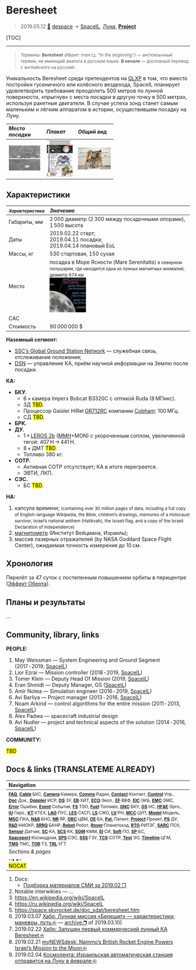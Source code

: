 # Beresheet
> 2019.05.12 [🚀](../index/index.md) [despace](index.md) → [SpaceIL](spaceil.md), [Луна](moon.md), **[Project](project.md)**

[TOC]

---

> <small>*Термины:* **Beresheet** *(Иврит: בְּרֵאשִׁית‬, “In the beginning”)* — англоязычный термин, не имеющий аналога в русском языке. **В начале** — дословный перевод с английского на русский.</small>

Уникальность Beresheet среди претендентов на [GLXP](google_lunar_x_prize.md) в том, что вместо постройки гусеничного или колёсного вездехода, SpaceIL планирует удовлетворить требование преодолеть 500 метров по лунной поверхности, «прыгнув» с места посадки в другую точку в 500 метрах, используя ракетные двигатели. В случае успеха зонд станет самым маленьким и лёгким аппаратом в истории, осуществившем посадку на Луну.


|*Место<br> посадки*|*Плакат*|*Общий вид*|
|:--|:--|:--|
|[![](f/project/b/beresheet/beresheet_land_site01_thumb.jpg)](f/project/b/beresheet/beresheet_land_site01.jpg)|[![](f/project/b/beresheet/beresheet_pic1_thumb.jpg)](f/project/b/beresheet/beresheet_pic1.jpg)|[![](f/project/b/beresheet/beresheet_pic2_thumb.jpg)](f/project/b/beresheet/beresheet_pic2.jpg)|



## Характеристики
|<small>*Характеристика*</small>|*Значение*|
|:--|:--|
|Габариты, мм|2 000 диаметр (2 300 между посадочными опорами), 1 500 высота|
|Даты|2019.02.22 старт;<br> 2019.04.11 посадка;<br> 2019.04.14 плановый EoL|
|Массы, кг|530 стартовая, 150 сухая|
|Место|посадка в Море Ясности (Mare Serenitatis) <small>в северном полушарии, где находится одна из лунных магнитных аномалий, диаметр 674 км</small><br> [![](f/project/b/beresheet/beresheet_moon_landing_site_thumb.jpg)](f/project/b/beresheet/beresheet_moon_landing_site.png)|
|САС||
|Стоимость|90 000 000 $|

**Наземный сегмент:**

   - [SSC’s Global Ground Station Network](ssc_ggsn.md) — служебная связь, отслеживание положения;
   - [DSN](dsn.md) — управление КА, приём научной информации на Землю после посадки.

**КА:**

   - **БКУ.**
      - 6 × камера Imperx Bobcat B3320C с оптикой Ruda (8 МПикс).
      - ЗД <mark>TBD</mark>.
      - Процессор Gaisler HiRel [GR712RC](gr712rc.md) компании [Cobham](cobham.md): 100 МГц.
      - СД <mark>TBD</mark>.
   - **БРК.**
   - **ДУ.**
      - 1 × [LEROS 2b](leros.md) ([MMH](mmh.md)+MON) с укороченным соплом, увеличенной тягой: 407 H → 441 H.
      - 8 × ДМТ <mark>TBD</mark>.
      - Топливо 380 кг.
   - **СОТР.**
      - Активная СОТР отсутствует; КА в итоге перегреется.
      - ЭВТИ, ЛКП.
   - **СЭС.**
      - БС <mark>TBD</mark>.

**НА:**

   1. капсула времени; <small>(containing over 30 million pages of data, including a full copy of English-language Wikipedia, the Bible, children’s drawings, memories of a Holocaust survivor, Israel’s national anthem (Hatikvah), the Israeli flag, and a copy of the Israeli Declaration of Independence)</small>
   1. [магнитометр](sensor.md) (Институт Вейцмана, Израиль);
   1. массив лазерных отражателей (by NASA Goddard Space Flight Center), ожидаемая точность измерения до 10 см.



## Хронология
Перелёт за 47 суток с постепенным повышением орбиты в перицентре ([Эффект Оберта](oberth_eff.md)).



## Планы и результаты
…



<p style="page-break-after:always"> </p>

## Community, library, links

**PEOPLE:**

   1. May Weissman — System Engineering and Ground Segment (2017 ‑ 2019, [SpaceIL](zz_spaceil.md))
   1. Lior Ezrai — Mission controller (2018 ‑ 2019, [SpaceIL](zz_spaceil.md))
   1. Tomer Klein — Deputy Head Of Mission (2019, [SpaceIL](zz_spaceil.md))
   1. Eran Shmidt — Deputy Manager, GS ([SpaceIL](zz_spaceil.md))
   1. Amir Notea — Simulation engineer (2016 ‑ 2019, [SpaceIL](zz_spaceil.md))
   1. Avi Barliya — Project manager (2013 ‑ 2016, [SpaceIL](zz_spaceil.md))
   1. Noam Arkind — control algorithms for the entire mission (2011 ‑ 2013, [SpaceIL](zz_spaceil.md))
   1. Alex Padwa — spacecraft industrial design
   1. Avi Nudler — project and technical aspects of the solution (2014 ‑ 2016, [SpaceIL](zz_spaceil.md))

**COMMUNITY:**

<mark>TBD</mark>



<p style="page-break-after:always"> </p>

## Docs & links (TRANSLATEME ALREADY)
|Navigation|
|:--|
|<small>**[FAQ](faq.md)**, **[Cable](cable.md)**·БКС, **[Camera](cam.md)**·Камера, **[Comms](comms.md)**·Радио, **[Contact](contact.md)**·Контакт, **[Control](control.md)**·Упр., **[Doc](doc.md)**·Док., **[Doppler](doppler.md)**·ИСР, **[DS](ds.md)**·ЗУ, **[EB](eb.md)**·ХИТ, **[ECO](ecology.md)**·Экол., **[EF](ef.md)**·ВВФ, **[ElC](elc.md)**·ЭКБ, **[EMC](emc.md)**·ЭМС, **[Error](error.md)**·Ошибки, **[Event](event.md)**·События, **[FS](fs.md)**·ТЭО, **[Fuel](fuel.md)**·Топливо, **[GNC](gnc.md)**·БКУ, **[GS](scs.md)**·НС, **[HF&E](hfe.md)**·Эрго., **[IU](iu.md)**·Гиро., **[KT](kt.md)**·КТЕХ, **[LAG](lag.md)**·ПУC, **[LES](les.md)**·САСП, **[LS](ls.md)**·СЖО, **[LV](lv.md)**·РН, **[MCC](mcc.md)**·ЦУП, **[Model](model.md)**·Модель, **[MSC](sc.md)**·ПКА, **[N&B](nnb.md)**·БНО, **[NR](nr.md)**·ЯР, **[OBC](obc.md)**·ЦВМ, **[OE](oe.md)**·БА, **[Pat.](патент.md)**·Патент, **[Project](project.md)**·Проект, **[PS](ps.md)**·ДУ, **[R&D](rnd.md)**·НИОКР, **[SRRQ](srrq.md)**·БКНР, **[Robot](robotics.md)**·Робот, **[Rover](rover.md)**·Планетоход, **[RTG](rtg.md)**·РИТЭГ, **[SARC](sarc.md)**·ПСК, **[Sensor](sensor.md)**·Датчик, **[SC](sc.md)**·КА, **[SCS](scs.md)**·КК, **[SGM](sgm.md)**·КММ, **[SI](si.md)**·СИ, **[Soft](soft.md)**·ПО, **[SP](sp.md)**·БС, **[Spaceport](spaceport.md)**·Космодром, **[SPS](sps.md)**·СЭС, **[SSS](sss.md)**·ГЗУ, **[TCS](tcs.md)**·СОТР, **[Test](test.md)**·ЭО, **[Timeline](timeline.md)**·ЦГМ, **[TMS](tms.md)**·ТМС, **[TOR](tor.md)**·ТЗ, **[TRL](trl.md)**·УГТ</small>|
|*Sections & pages*|
|**··• [](.md) •··**<br> <mark>NOCAT</mark>|

   1. Docs:
      - [Подборка материалов СМИ за 2019.02 ❐](f/project/b/beresheet/201902_docs.pdf)
   1. Notable interwikies — …
   1. <https://en.wikipedia.org/wiki/SpaceIL>
   1. <https://ru.wikipedia.org/wiki/SpaceIL>
   1. <https://space.skyrocket.de/doc_sdat/beresheet.htm>
   1. 2019.03.07 [Хабр: Лунная миссия «Берешит» — характеристики, маневры, путь ⎆](https://habr.com/ru/post/442922/) — [archive ❐](f/archive/20190307_1.7z) of 2019.03.10)
   1. 2019.02.22 [Хабр: Запущен первый коммерческий лунный КА Beresheet ⎆](https://habr.com/ru/post/441358/)
   1. 2019.02.21 [myNEWSdesk: Nammo’s British Rocket Engine Powers Israel’s Mission to the Moon ⎆](http://www.mynewsdesk.com/no/nammo/pressreleases/nammos-british-rocket-engine-powers-israels-mission-to-the-moon-2838630)
   1. 2019.02.04 [Космолента: Израильская автоматическая станция отправится на Луну в феврале ⎆](http://kosmolenta.com/index.php/1363-2019-02-04-beresheet)
